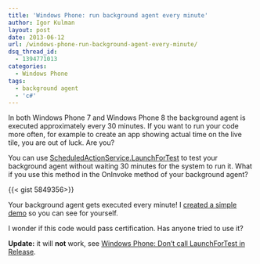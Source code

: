 ```yaml
---
title: 'Windows Phone: run background agent every minute'
author: Igor Kulman
layout: post
date: 2013-06-12
url: /windows-phone-run-background-agent-every-minute/
dsq_thread_id:
  - 1394771013
categories:
  - Windows Phone
tags:
  - background agent
  - 'c#'
---
```

In both Windows Phone 7 and Windows Phone 8 the background agent is executed approximately every 30 minutes. If you want to run your code more often, for example to create an app showing actual time on the live tile, you are out of luck. Are you? 

You can use [ScheduledActionService.LaunchForTest][1] to test your background agent without waiting 30 minutes for the system to run it. What if you use this method in the OnInvoke method of your background agent?

{{< gist 5849356>}}

Your background agent gets executed every minute! I [created a simple demo][2] so you can see for yourself.

I wonder if this code would pass certification. Has anyone tried to use it?

**Update:** it will **not** work, see [Windows Phone: Don’t call LaunchForTest in Release][3].

 [1]: http://msdn.microsoft.com/en-US/library/windowsphone/develop/microsoft.phone.scheduler.scheduledactionservice.launchfortest(v=vs.105).aspx
 [2]: http://blog.kulman.sk/wp-content/uploads/2013/06/CSWP7ScheduledTaskAgent.zip
 [3]: http://blog.mjfnet.com/2013/01/10/windows-phone-dont-call-launchfortest-in-release/